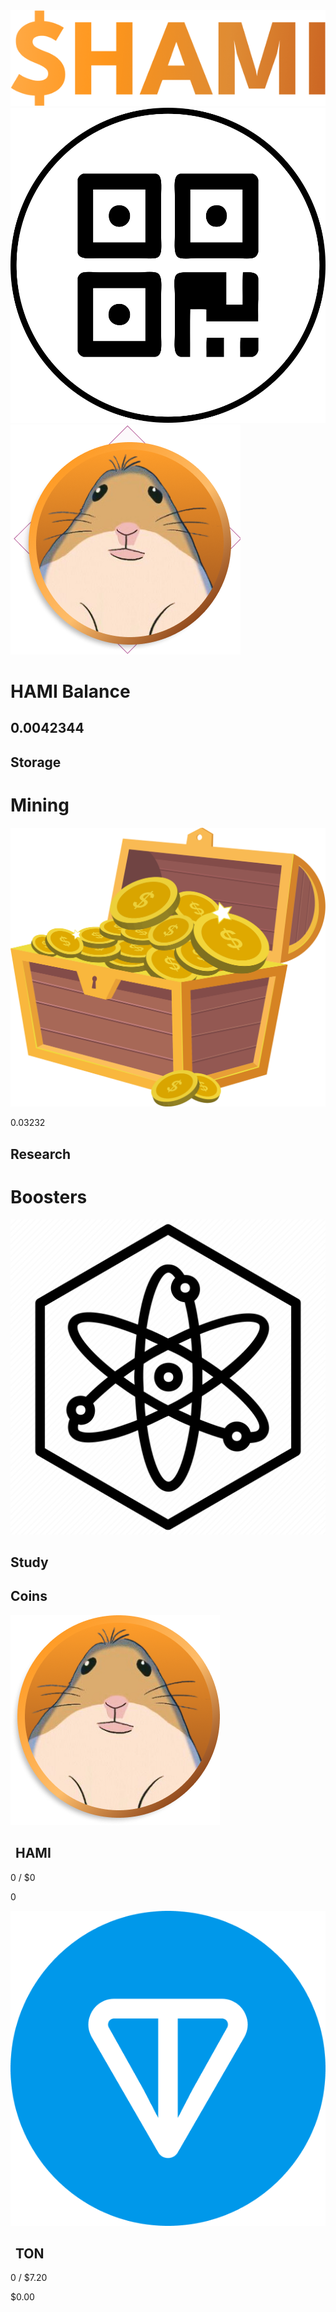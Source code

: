 <!DOCTYPE html>
<html lang="ru">
<head>
    <meta charset="UTF-8">
    <meta name="viewport" 
      content="width=device-width, initial-scale=1.0, maximum-scale=1.0, user-scalable=0"/>
    <title>HAPI</title>
    <link rel="stylesheet" href="style.css">
    <link rel="stylesheet" href="reset.css">
</head>
<body>
    <div class="visible_main_screen" id="main_screen">
        <div class="name_qr">
            <img src="assets/logo.png" class="name">
            <a href="#"><img src="assets/qr.jpg" class="qr"></a>
        </div>
        <div class="center">
            <div class="left_el">
                <div>
                    <img src="assets/img_tocen.png">
                    <h1>HAMI Balance</h1>
                    <h2>0.0042344</h2>
                </div>
            </div>
            <div class="right_el">
                <div class="right_el_one">
                    <div class="right_el_one_top">
                        <div class="right_el_one_txt">
                            <h2>Storage</h2>
                            <h1>Mining</h1>
                        </div>
                        <img src="assets/chest.png" class="chest_img">
                    </div>
                    <div class="right_el_one_bottom">
                        <p class="claim_count">0.03232</p>
                        <div class="claim_bar"></div>    
                    </div>
                </div>
                <div class="right_el_two">
                    <div class="right_el_two_top">
                        <div class="right_el_two_txt">
                            <h2>Research</h2>
                            <h1>Boosters</h1>
                        </div>
                        <img src="assets/research.webp" class="study_img">
                    </div>
                    <div class="btn_claim">
                        <h2>Study</h2>
                    </div>
                </div>
            </div>
        </div>
        <div class="footer">
            <h2 class="name_block">Coins</h2>
            <div class="ftr_el">
                <img src="assets/mini_toc.png">
                <div>
                    <h2 style="margin-left: 8px;">HAMI</h2>
                    <p class="ftr_el_txt">0 / $0</p>
                </div>
                <p class="ftr_el_txt_right">0</p>
            </div>
            <div class="ftr_el">
                <img src="assets/ton_symbol.png">
                <div>
                    <h2 style="margin-left: 8px;">TON</h2>
                    <p class="ftr_el_txt">0 / $7.20</p>
                </div>
                <p class="ftr_el_txt_right">$0.00</p>
            </div>
        </div>
    </div>
    <script src="script.js"></script>
</body>
</html>
